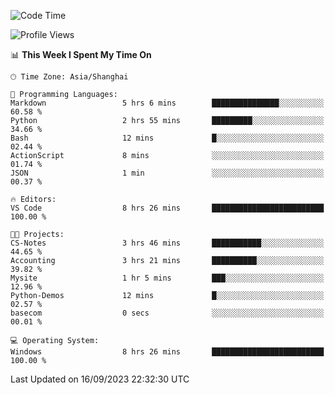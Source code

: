 <!--START_SECTION:waka-->
![Code Time](http://img.shields.io/badge/Code%20Time-1%2C251%20hrs%2017%20mins-blue)

![Profile Views](http://img.shields.io/badge/Profile%20Views-0-blue)

📊 **This Week I Spent My Time On** 

```text
🕑︎ Time Zone: Asia/Shanghai

💬 Programming Languages: 
Markdown                 5 hrs 6 mins        ███████████████░░░░░░░░░░   60.58 % 
Python                   2 hrs 55 mins       █████████░░░░░░░░░░░░░░░░   34.66 % 
Bash                     12 mins             █░░░░░░░░░░░░░░░░░░░░░░░░   02.44 % 
ActionScript             8 mins              ░░░░░░░░░░░░░░░░░░░░░░░░░   01.74 % 
JSON                     1 min               ░░░░░░░░░░░░░░░░░░░░░░░░░   00.37 % 

🔥 Editors: 
VS Code                  8 hrs 26 mins       █████████████████████████   100.00 % 

🐱‍💻 Projects: 
CS-Notes                 3 hrs 46 mins       ███████████░░░░░░░░░░░░░░   44.65 % 
Accounting               3 hrs 21 mins       ██████████░░░░░░░░░░░░░░░   39.82 % 
Mysite                   1 hr 5 mins         ███░░░░░░░░░░░░░░░░░░░░░░   12.96 % 
Python-Demos             12 mins             █░░░░░░░░░░░░░░░░░░░░░░░░   02.57 % 
basecom                  0 secs              ░░░░░░░░░░░░░░░░░░░░░░░░░   00.01 % 

💻 Operating System: 
Windows                  8 hrs 26 mins       █████████████████████████   100.00 % 
```


 Last Updated on 16/09/2023 22:32:30 UTC
<!--END_SECTION:waka-->